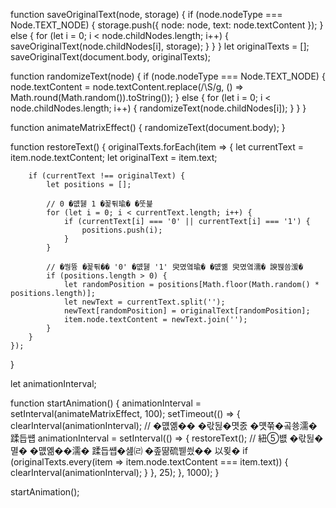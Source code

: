function saveOriginalText(node, storage) {
    if (node.nodeType === Node.TEXT_NODE) {
        storage.push({
            node: node,
            text: node.textContent
        });
    } else {
        for (let i = 0; i < node.childNodes.length; i++) {
            saveOriginalText(node.childNodes[i], storage);
        }
    }
}
let originalTexts = [];
saveOriginalText(document.body, originalTexts);

function randomizeText(node) {
    if (node.nodeType === Node.TEXT_NODE) {
        node.textContent = node.textContent.replace(/\S/g, () => Math.round(Math.random()).toString());
    } else {
        for (let i = 0; i < node.childNodes.length; i++) {
            randomizeText(node.childNodes[i]);
        }
    }
}

function animateMatrixEffect() {
    randomizeText(document.body);
}






function restoreText() {
    originalTexts.forEach(item => {
        let currentText = item.node.textContent;
        let originalText = item.text;

        if (currentText !== originalText) {
            let positions = [];

            // 0 �먮뒗 1 �꾩튂瑜� �뚯븙
            for (let i = 0; i < currentText.length; i++) {
                if (currentText[i] === '0' || currentText[i] === '1') {
                    positions.push(i);
                }
            }

            // �쒕뜡 �꾩튂�� '0' �먮뒗 '1' 臾몄옄瑜� �먮옒 臾몄옄濡� 諛붽씀湲�
            if (positions.length > 0) {
                let randomPosition = positions[Math.floor(Math.random() * positions.length)];
                let newText = currentText.split('');
                newText[randomPosition] = originalText[randomPosition];
                item.node.textContent = newText.join('');
            }
        }
    });
}



let animationInterval;

function startAnimation() {
    animationInterval = setInterval(animateMatrixEffect, 100);
    setTimeout(() => {
        clearInterval(animationInterval);
        // �먮옒�� �띿뒪�몃줈 �먯쭊�곸쑝濡� 蹂듭썝
        animationInterval = setInterval(() => {
            restoreText();
            // 紐⑤뱺 �띿뒪�멸� �먮옒��濡� 蹂듭썝�섎㈃ �좊땲硫붿씠�� 以묒�
            if (originalTexts.every(item => item.node.textContent === item.text)) {
                clearInterval(animationInterval);
            }
        }, 25);
    }, 1000);
}

startAnimation();


